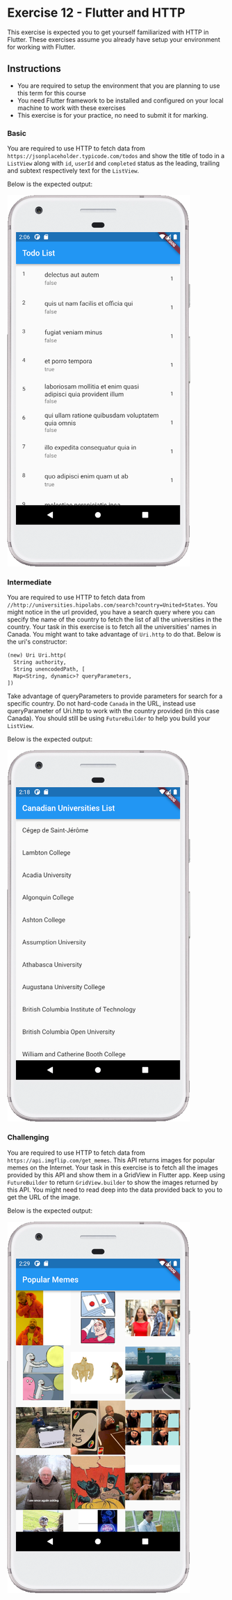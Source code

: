 # Exercise 12 - Flutter and HTTP
This exercise is expected you to get yourself familiarized with HTTP in Flutter. These exercises assume you already have setup your environment for working with Flutter.

## Instructions
* You are required to setup the environment that you are planning to use this term for this course
* You need Flutter framework to be installed and configured on your local machine to work with these exercises
* This exercise is for your practice, no need to submit it for marking.

### Basic
You are required to use HTTP to fetch data from `https://jsonplaceholder.typicode.com/todos` and show the title of todo in a `ListView` along with `id`, `userId` and `completed` status as the leading, trailing and subtext respectively text for the `ListView`. 

Below is the expected output: <br />     
![Intermediate](./images/Mobile_Device_Http_Basic.png) &nbsp; &nbsp; &nbsp;  <br />


### Intermediate
You are required to use HTTP to fetch data from `//http://universities.hipolabs.com/search?country=United+States`. You might notice in the url provided, you have a search query where you can specify the name of the country to fetch the list of all the universities in the country. Your task in this exercise is to fetch all the universities' names in Canada. You might want to take advantage of `Uri.http` to do that. Below is the uri's constructor:

```
(new) Uri Uri.http(
  String authority,
  String unencodedPath, [
  Map<String, dynamic>? queryParameters,
])
```

Take advantage of queryParameters to provide parameters for search for a specific country. Do not hard-code `Canada` in the URL, instead use queryParameter of Uri.http to work with the country provided (in this case Canada). You should still be using `FutureBuilder` to help you build your `ListView`.

Below is the expected output: <br />     
![Intermediate](./images/Mobile_Device_Http_Intermediate.png) &nbsp; &nbsp; &nbsp;  <br />


### Challenging
You are required to use HTTP to fetch data from `https://api.imgflip.com/get_memes`. This API returns images for popular memes on the Internet. Your task in this exercise is to fetch all the images provided by this API and show them in a GridView in Flutter app. Keep using `FutureBuilder` to return `GridView.builder` to show the images returned by this API. You might need to read deep into the data provided back to you to get the URL of the image.

Below is the expected output: <br />     
![Intermediate](./images/Mobile_Device_Http_Challenging.png) &nbsp; &nbsp; &nbsp;  <br />